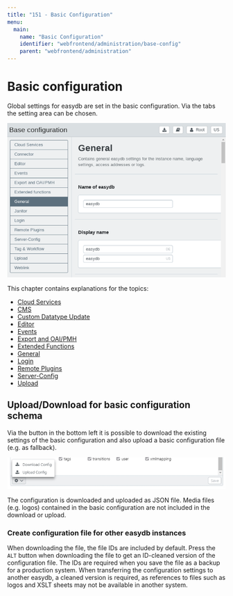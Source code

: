 ```yaml
---
title: "151 - Basic Configuration"
menu:
  main:
    name: "Basic Configuration"
    identifier: "webfrontend/administration/base-config"
    parent: "webfrontend/administration"
---
```

# Basic configuration

Global settings for easydb are set in the basic configuration. Via the tabs the setting area can be chosen.

![](basis_config_en_en_new.png)

This chapter contains explanations for the topics:

* [Cloud Services](cloud)
* [CMS](cms)
* [Custom Datatype Update](custom_datatype_update)
* [Editor](editor)
* [Events](event_logging)
* [Export and OAI/PMH](export)
* [Extended Functions](extended)
* [General](general)
* [Login](login)
* [Remote Plugins](plugins)
* [Server-Config](server-config)
* [Upload](upload)

## Upload/Download for basic configuration schema

Via the <i class="fa fa-cog"></i> button in the bottom left it is possible to download the existing settings of the basic configuration and also upload a basic configuration file (e.g. as fallback).

![](basis_config_schema_en_en.jpg)

The configuration is downloaded and uploaded as JSON file. Media files (e.g. logos) contained in the basic configuration are not included in the download or upload.

### Create configuration file for other easydb instances

When downloading the file, the file IDs are included by default. Press the `ALT` button when downloading the file to get an ID-cleaned version of the configuration file. The IDs are required when you save the file as a backup for a production system. When transferring the configuration settings to another easydb, a cleaned version is required, as references to files such as logos and XSLT sheets may not be available in another system.
